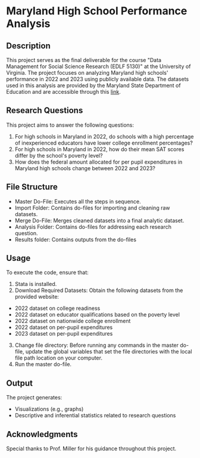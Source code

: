 # Maryland High School Performance Analysis

## Description
This project serves as the final deliverable for the course "Data Management for Social Science Research (EDLF 5130)" at the University of Virginia. The project focuses on analyzing Maryland high schools' performance in 2022 and 2023 using publicly available data. 
The datasets used in this analysis are provided by the Maryland State Department of Education and are accessible through this [link](https://reportcard.msde.maryland.gov/Graphs/#/DataDownloads/datadownload/3/17/6/99/XXXX/2024).
## Research Questions
This project aims to answer the following questions:
1) For high schools in Maryland in 2022, do schools with a high percentage of inexperienced educators have lower college enrollment percentages?
2) For high schools in Maryland in 2022, how do their mean SAT scores differ by the school's poverty level?
3) How does the federal amount allocated for per pupil expenditures in Maryland high schools change between 2022 and 2023?
## File Structure
- Master Do-File: Executes all the steps in sequence.
- Import Folder: Contains do-files for importing and cleaning raw datasets.
-	Merge Do-File: Merges cleaned datasets into a final analytic dataset.
-	Analysis Folder: Contains do-files for addressing each research question.
-	Results folder: Contains outputs from the do-files
## Usage
To execute the code, ensure that:
1) Stata is installed.
2) Download Required Datasets: Obtain the following datasets from the provided website:
- 2022 dataset on college readiness
- 2022 dataset on educator qualifications based on the poverty level
- 2022 dataset on nationwide college enrollment
- 2022 dataset on per-pupil expenditures
- 2023 dataset on per-pupil expenditures
3) Change file directory: Before running any commands in the master do-file, update the global variables that set the file directories with the local file path location on your computer.
4) Run the master do-file.
## Output
The project generates:
-	Visualizations (e.g., graphs)
-	Descriptive and inferential statistics related to research questions
## Acknowledgments
Special thanks to Prof. Miller for his guidance throughout this project.
